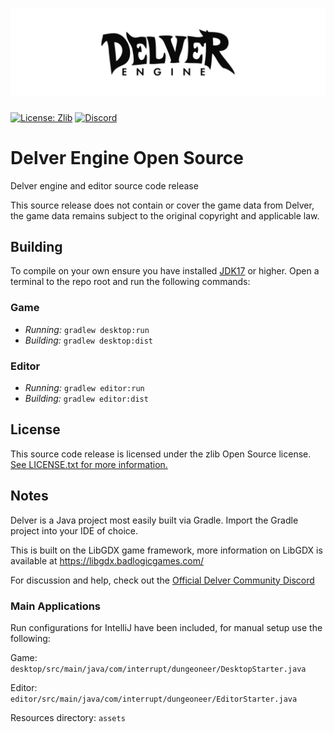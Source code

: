 # [![delverengine](.media/logo.svg?sanitize=true)](https://github.com/interrupt/delverengine)
[![License: Zlib](https://img.shields.io/badge/License-Zlib-lightgrey.svg)](https://opensource.org/licenses/Zlib) [![Discord](https://img.shields.io/discord/266998536632139776.svg?logo=discord&logoColor=white&logoWidth=20&labelColor=7289DA&label=Discord&color=17cf48)](https://discord.gg/gyhmH5f)

# Delver Engine Open Source
Delver engine and editor source code release

This source release does not contain or cover the game data from Delver, the game data remains subject to the original copyright and applicable law.

## Building
To compile on your own ensure you have installed [JDK17](https://adoptium.net/) or higher. Open a terminal to the repo root and run the following commands:

### Game

- _Running:_ `gradlew desktop:run`
- _Building:_ `gradlew desktop:dist`

### Editor

- _Running:_ `gradlew editor:run`
- _Building:_ `gradlew editor:dist`

## License

This source code release is licensed under the zlib Open Source license. [See LICENSE.txt for more information.](LICENSE.txt)

## Notes

Delver is a Java project most easily built via Gradle. Import the Gradle project into your IDE of choice.

This is built on the LibGDX game framework, more information on LibGDX is available at https://libgdx.badlogicgames.com/

For discussion and help, check out the [Official Delver Community Discord](https://discord.gg/gyhmH5f)

### Main Applications

Run configurations for IntelliJ have been included, for manual setup use the following:

Game: `desktop/src/main/java/com/interrupt/dungeoneer/DesktopStarter.java`

Editor: `editor/src/main/java/com/interrupt/dungeoneer/EditorStarter.java`


Resources directory: `assets`

